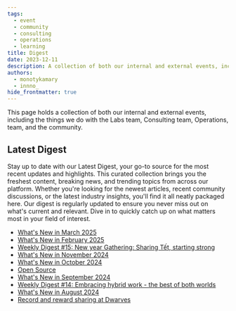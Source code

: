 ```yaml
---
tags:
  - event
  - community
  - consulting
  - operations
  - learning
title: Digest
date: 2023-12-11
description: A collection of both our internal and external events, including the things we do with the Labs team, Consulting team, Operations, team, and the community.
authors:
  - monotykamary
  - innno_
hide_frontmatter: true
---
```


This page holds a collection of both our internal and external events, including the things we do with the Labs team, Consulting team, Operations, team, and the community.

## Latest Digest

Stay up to date with our Latest Digest, your go-to source for the most recent updates and highlights. This curated collection brings you the freshest content, breaking news, and trending topics from across our platform. Whether you're looking for the newest articles, recent community discussions, or the latest industry insights, you'll find it all neatly packaged here. Our digest is regularly updated to ensure you never miss out on what's current and relevant. Dive in to quickly catch up on what matters most in your field of interest.

- [What's New in March 2025](/updates/changelog/2025-whats-new-march)
- [What's New in February 2025](/updates/changelog/2025-whats-new-february)
- [Weekly Digest #15: New year Gathering: Sharing Tết, starting strong](/updates/digest/15-new-year-gathering)
- [What's New in November 2024](/updates/changelog/2024-whats-new-november)
- [What's New in October 2024](/updates/changelog/2024-whats-new-oct)
- [Open Source](/opensource/readme)
- [What's New in September 2024](/updates/changelog/2024-whats-new-september)
- [Weekly Digest #14: Embracing hybrid work - the best of both worlds](/updates/digest/14-back-to-the-office)
- [What's New in August 2024](/updates/changelog/2024-whats-new-august)
- [Record and reward sharing at Dwarves](/playground/01_literature/record-reward-sharing-culture)